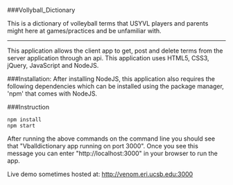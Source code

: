 ###Vollyball_Dictionary

This is a dictionary of volleyball terms that USYVL players and parents might here at games/practices and be unfamiliar with. 

---
This application allows the client app to get, post and delete terms from the server application through an api. This application uses HTML5, CSS3, jQuery, JavaScript and NodeJS.

###Installation:
After installing NodeJS, this application also requires the following dependencies which can be installed using the package manager, 'npm' that comes with NodeJS.

###Instruction
```shell
npm install 
npm start
```
After running the above commands on the command line you should see that "Vballdictionary app running on port 3000". Once you see this message you can enter "http://localhost:3000" in your browser to run the app.

Live demo sometimes hosted at: http://venom.eri.ucsb.edu:3000
